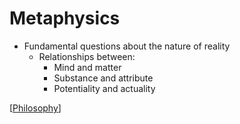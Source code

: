 # Metaphysics

- Fundamental questions about the nature of reality
  - Relationships between:
    - Mind and matter
    - Substance and attribute
    - Potentiality and actuality

[[Philosophy]]

[//begin]: # "Autogenerated link references for markdown compatibility"
[philosophy]: philosophy "Philosophy"
[//end]: # "Autogenerated link references"
